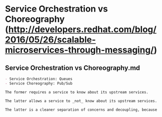# Service Orchestration vs Choreography (http://developers.redhat.com/blog/2016/05/26/scalable-microservices-through-messaging/)

## Service Orchestration vs Choreography.md

```markdown
- Service Orchestration: Queues 
- Service Choreography: Pub/Sub

The former requires a service to know about its upstream services.

The latter allows a service to _not_ know about its upstream services.

The latter is a cleaner separation of concerns and decoupling, because the upstream services just need to be aware of a potential "event" and the original service just needs to know that it has to fire an "event".
```

